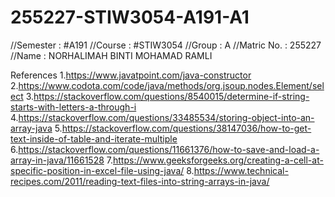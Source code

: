 # 255227-STIW3054-A191-A1
//Semester : #A191
//Course : #STIW3054
//Group : A
//Matric No. : 255227
//Name : NORHALIMAH BINTI MOHAMAD RAMLI






References
1.https://www.javatpoint.com/java-constructor
2.https://www.codota.com/code/java/methods/org.jsoup.nodes.Element/select
3.https://stackoverflow.com/questions/8540015/determine-if-string-starts-with-letters-a-through-i
4.https://stackoverflow.com/questions/33485534/storing-object-into-an-array-java
5.https://stackoverflow.com/questions/38147036/how-to-get-text-inside-of-table-and-iterate-multiple
6.https://stackoverflow.com/questions/11661376/how-to-save-and-load-a-array-in-java/11661528
7.https://www.geeksforgeeks.org/creating-a-cell-at-specific-position-in-excel-file-using-java/
8.https://www.technical-recipes.com/2011/reading-text-files-into-string-arrays-in-java/
